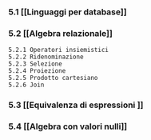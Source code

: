 ### 5.1 [[Linguaggi per database]]
### 5.2 [[Algebra relazionale]]
	5.2.1 Operatori insiemistici 
	5.2.2 Ridenominazione 
	5.2.3 Selezione 
	5.2.4 Proiezione 
	5.2.5 Prodotto cartesiano
	5.2.6 Join 
### 5.3 [[Equivalenza di espressioni ]]
### 5.4 [[Algebra con valori nulli]]